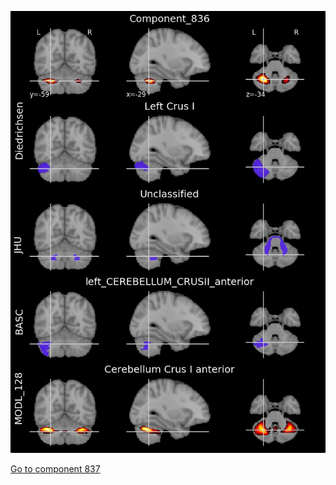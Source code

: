 


![836](preliminary/836.jpg "Component 836")

[Go to component 837](https://parietal-inria.github.io/MODL_atlas/1024/837 "Component 837")